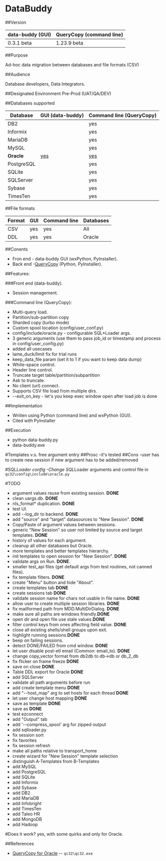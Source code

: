 # DataBuddy
##Version

data-buddy (GUI) | QueryCopy (command line)
---- | -------------
0.3.1 beta | 1.23.9 beta

##Purpose

Ad-hoc data migration between databases and file formats (CSV)

##Audience

Database developers, Data Integrators.

##Designated Environment
Pre-Prod (UAT/QA/DEV)

##Databases supported

Database | GUI (data-buddy) | Command line (QueryCopy)
---------|---- | -------------
DB2      |  | yes
Informix |  | yes
MariaDB    |  | yes
MySQL    |  | yes
**Oracle**   |[yes](https://github.com/data-buddy/DataBuddy/releases/tag/v0.2.9)   | [yes](https://github.com/QueryCopy/QueryCopy-for-Oracle/releases/tag/v1.23.9)
PostgreSQL|  | yes
SQLite|  | yes
SQLServer|   | yes
Sybase   |  | yes
TimesTen|  | yes


##File formats

Format | GUI | Command line | Databases
---------|---- | ------------- | ---------
CSV   | yes | yes | All
DDL   | yes | yes | Oracle




##Conents
- Fron end - data-buddy GUI (wxPython, PyInstaller).
- Back end -[QueryCopy](https://github.com/QueryCopy/QueryCopy-for-Oracle/releases/tag/v1.23.9) (Python, PyInstaller).
  
##Features:

###Front end (data-buddy).

- Session management.

###Command line (QueryCopy):
- Multi-query load.
- Partition/sub-partition copy
- Sharded copy (turbo mode)
- Custom spool location (config/user_conf.py)
- config/include/oracle.py - configurable SQL*Loader args.
- 3 generic arguments (use them to pass job_id or timestamp and process in config/user_config.py)
- added all usecases
- lame_duck/limit fix for trial runs
- keep_data_file param (set it to 1 if you want to keep data dump)
- White-space control.
- Header line control.
- Truncate target table/partition/subpartition
- Ask to truncate.
- No client (url) connect.
- Supports CSV file load from multiple dirs.
- --exit_on_key - let's you keep exec window open after load job is done

##Implementation

- Wriiten using Python (command line) and wxPython (GUI).
- Ciled with PyInstaller
 
##Execution

* python data-buddy.py
* data-buddy.exe

#Templates v.s. free argument entry
##Prosc
-it's tested
##Cons
-user has to create new session if new argument has to be added/removed

#SQL*Loader config
-Change SQL*Loader arguments and control file in ```qc32\config\include\oracle.py```

#TODO
- argument values reuse from existing session. **DONE**
- clean uargs.db. **DONE**
- nls_format* duplication. **DONE**
- test UI.
- add --log_dir to backend. **DONE**
- add "source" and "target" datasources to "New Session". **DONE**
- Copy/Paste of argument values between sessions.
- generic "New Session" so user not limited by source and target templates. **DONE**
- history of values for each argument.
- cleanup all other databases but Oracle.
- more templates and better templates hierarchy.
- init templates to open session for "New Session". **DONE**
- validate args on Run. **DONE**.
- smaller test_api files (get default args from test routines, not canned files).
- fix template filters. **DONE**
- create "Menu" button and hide "About".
- create templates tab **DONE**
- create sessions tab **DONE**
- validate session name for chars not usable in file name. **DONE**
- allow user to create multiple session libraries. **DONE**
- fix mailformed path from MDD.MultiDirDialog. **DONE**
- make sure all paths are windows friendly.**DONE**
- open dir and open file use stale values.**DONE**
- filter control keys from ones affecting field value. **DONE**
- close all existing shells/shell groups upon exit.
- highlight running sessions.**DONE**
- beep on failing sessions.
- detect DONE/FAILED from cmd window. **DONE**
- let user disable post-etl email (Common: email_to). **DONE**
- change copy_vector format from db2db to db->db or db_2_db
- fix flicker on frame freeze **DONE**
- save on close **DONE**
- Table DDL export for Oracle **DONE**
- add SQLServer
- validate all path arguments before run
- add create template menu **DONE**
- add "--host_map" arg to set hosts for each thread **DONE**
- let user change host mapping **DONE**
- save as template **DONE**
- save as **DONE**
- test ezconnect
- add "Output" tab
- add '--compress_spool' arg for zipped output
- add sqlloader.py
- fix session sort
- fix favorites
- fix session refresh
- make all paths relative to transport_home
- create wizard for "New Session" template selection
- distinguish A-Templates from B-Templates
- add MySQL
- add PostgreSQL
- add SQLite
- add Informix
- add Sybase
- add DB2
- add MariaDB
- add Infobright
- add TimesTen
- add Taleo HR
- add MongoDB
- add Hadoop



#Does it work?
yes, with some quirks and only for Oracle. 

##References
* [QueryCopy for Oracle](https://github.com/QueryCopy/QueryCopy-for-Oracle) -- `qc32\qc32.exe`
